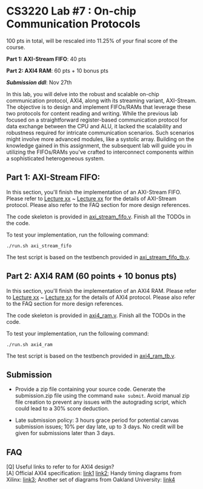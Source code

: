 # CS3220 Lab #7 : On-chip Communication Protocols

100 pts in total, will be rescaled into 11.25% of your final score of the course.  

**Part 1: AXI-Stream FIFO**: 40 pts

**Part 2: AXI4 RAM**: 60 pts + 10 bonus pts

***Submission ddl***: Nov 27th

In this lab, you will delve into the robust and scalable on-chip communication protocol, AXI4, along with its streaming variant, AXI-Stream. The objective is to design and implement FIFOs/RAMs that leverage these two protocols for content reading and writing. While the previous lab focused on a straightforward register-based communication protocol for data exchange between the CPU and ALU, it lacked the scalability and robustness required for intricate communication scenarios. Such scenarios might involve more advanced modules, like a systolic array. Building on the knowledge gained in this assignment, the subsequent lab will guide you in utilizing the FIFOs/RAMs you've crafted to interconnect components within a sophisticated heterogeneous system.

## Part 1: AXI-Stream FIFO: 

In this section, you'll finish the implementation of an AXI-Stream FIFO. Please refer to [Lecture xx](404.com) ~ [Lecture xx](404.com) for the details of AXI-Stream protocol. Please also refer to the FAQ section for more design references.

The code skeleton is provided in [axi_stream_fifo.v](links/to/axi_stream_fifo.v). Finish all the TODOs in the code.

To test your implementation, run the following command:

```./run.sh axi_stream_fifo```

The test script is based on the testbench provided in [axi_stream_fifo_tb.v](links/to/axi_stream_fifo_tb.v).







## Part 2: AXI4 RAM (60 points + 10 bonus pts)
In this section, you'll finish the implementation of an AXI4 RAM. Please refer to [Lecture xx](404.com) ~ [Lecture xx](404.com) for the details of AXI4 protocol. Please also refer to the FAQ section for more design references.

The code skeleton is provided in [axi4_ram.v](links/to/axi4_ram.v). Finish all the TODOs in the code.

To test your implementation, run the following command:

```./run.sh axi4_ram```

The test script is based on the testbench provided in [axi4_ram_tb.v](links/to/axi4_ram_tb.v).

## Submission

+ Provide a zip file containing your source code. Generate the submission.zip file using the command `make submit`. Avoid manual zip file creation to prevent any issues with the autograding script, which could lead to a 30% score deduction.
* Late submission policy: 3 hours grace period for potential canvas submission issues; 10% per day late, up to 3 days. No credit will be given for submissions later than 3 days.



## FAQ 
[Q] Useful links to refer to for AXI4 design?\
[A] Official AXI4 specification: [link1](https://developer.arm.com/documentation/ihi0022/g/) [link2](https://documentation-service.arm.com/static/642583d7314e245d086bc8c9?token=); Handy timing diagrams from Xilinx: [link3](https://docs.google.com/presentation/d/1fUulgpJMmuZ_iGeoqGIIaTosDAveB6BM/edit?usp=sharing&ouid=103731133449796992574&rtpof=true&sd=true); Another set of diagrams from Oakland University: [link4](https://www.secs.oakland.edu/~llamocca/Courses/ECE495/Notes%20-%20Unit%205.pdf) 


